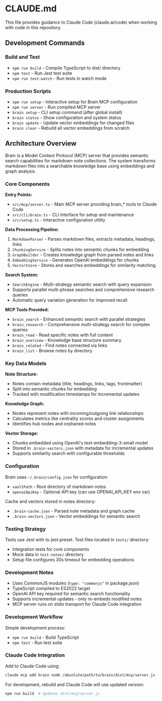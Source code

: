 # CLAUDE.md

This file provides guidance to Claude Code (claude.ai/code) when working with code in this repository.

## Development Commands

### Build and Test
- `npm run build` - Compile TypeScript to dist/ directory
- `npm test` - Run Jest test suite
- `npm run test:watch` - Run tests in watch mode

### Production Scripts
- `npm run setup` - Interactive setup for Brain MCP configuration
- `npm run server` - Run compiled MCP server
- `brain setup` - CLI setup command (after global install)
- `brain status` - Show configuration and system status
- `brain update` - Update vector embeddings for changed files
- `brain clear` - Rebuild all vector embeddings from scratch

## Architecture Overview

Brain is a Model Context Protocol (MCP) server that provides semantic search capabilities for markdown note collections. The system transforms markdown files into a searchable knowledge base using embeddings and graph analysis.

### Core Components

**Entry Points:**
- `src/mcp/server.ts` - Main MCP server providing brain_* tools to Claude Code
- `src/cli/brain.ts` - CLI interface for setup and maintenance
- `src/setup.ts` - Interactive configuration utility

**Data Processing Pipeline:**
1. `MarkdownParser` - Parses markdown files, extracts metadata, headings, links
2. `ChunkingService` - Splits notes into semantic chunks for embedding
3. `GraphBuilder` - Creates knowledge graph from parsed notes and links
4. `EmbeddingService` - Generates OpenAI embeddings for chunks
5. `VectorStore` - Stores and searches embeddings for similarity matching

**Search System:**
- `SearchEngine` - Multi-strategy semantic search with query expansion
- Supports parallel multi-phrase searches and comprehensive research queries
- Automatic query variation generation for improved recall

**MCP Tools Provided:**
- `brain_search` - Enhanced semantic search with parallel strategies
- `brain_research` - Comprehensive multi-strategy search for complex queries
- `brain_read` - Read specific notes with full content
- `brain_overview` - Knowledge base structure summary
- `brain_related` - Find notes connected via links
- `brain_list` - Browse notes by directory

### Key Data Models

**Note Structure:**
- Notes contain metadata (title, headings, links, tags, frontmatter)
- Split into semantic chunks for embedding
- Tracked with modification timestamps for incremental updates

**Knowledge Graph:**
- Nodes represent notes with incoming/outgoing link relationships
- Calculates metrics like centrality scores and cluster assignments
- Identifies hub nodes and orphaned notes

**Vector Storage:**
- Chunks embedded using OpenAI's text-embedding-3-small model
- Stored in `.brain-vectors.json` with metadata for incremental updates
- Supports similarity search with configurable thresholds

### Configuration

Brain uses `~/.brain/config.json` for configuration:
- `vaultPath` - Root directory of markdown notes
- `openaiApiKey` - Optional API key (can use OPENAI_API_KEY env var)

Cache and vectors stored in notes directory:
- `.brain-cache.json` - Parsed note metadata and graph cache
- `.brain-vectors.json` - Vector embeddings for semantic search

### Testing Strategy

Tests use Jest with ts-jest preset. Test files located in `tests/` directory:
- Integration tests for core components
- Mock data in `test-notes/` directory
- Setup file configures 30s timeout for embedding operations

### Development Notes

- Uses CommonJS modules (`type: "commonjs"` in package.json)
- TypeScript compiled to ES2022 target
- OpenAI API key required for semantic search functionality
- Supports incremental updates - only re-embeds modified notes
- MCP server runs on stdio transport for Claude Code integration

### Development Workflow

Simple development process:
- `npm run build` - Build TypeScript
- `npm test` - Run test suite

### Claude Code Integration

Add to Claude Code using:
```bash
claude mcp add brain node /absolute/path/to/brain/dist/mcp/server.js
```

For development, rebuild and Claude Code will use updated version:
```bash
npm run build  # Updates dist/mcp/server.js
```